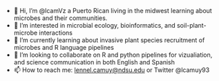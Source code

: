 - 👋 Hi, I’m @lcamVz a Puerto Rican living in the midwest learning about microbes and their communities. 
- 👀 I’m interested in microbial ecology, bioinformatics, and soil-plant-microbe interactions
- 🌱 I’m currently learning about invasive plant species recruitment of microbes and R language pipelines
- 💞️ I’m looking to collaborate on R and python pipelines for vizualiation, and science communication in both English and Spanish  
- 📫 How to reach me:  lennel.camuy@ndsu.edu or Twitter @lcamuy93

<!---
lcamVz/lcamVz is a ✨ special ✨ repository because its `README.md` (this file) appears on your GitHub profile.
You can click the Preview link to take a look at your changes.
--->
